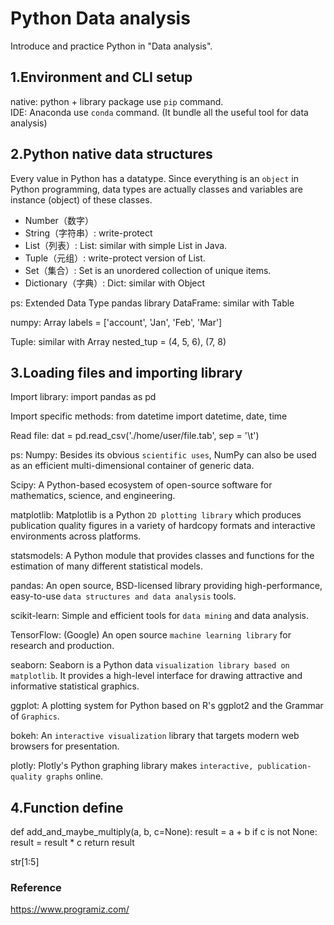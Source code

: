# Python Data analysis
Introduce and practice Python in "Data analysis".


## 1.Environment and CLI setup
native: python + library package use `pip` command.  
IDE: Anaconda use `conda` command. (It bundle all the useful tool for data analysis)


## 2.Python native data structures
Every value in Python has a datatype. Since everything is an `object` in Python programming, data types are actually classes and variables are instance (object) of these classes.

- Number（数字）
- String（字符串）: write-protect
- List（列表）: List: similar with simple List in Java.
- Tuple（元组）: write-protect version of List.
- Set（集合）: Set is an unordered collection of unique items. 
- Dictionary（字典）: Dict: similar with Object

ps: Extended Data Type
pandas library
DataFrame: similar with Table

numpy: Array
labels = ['account', 'Jan', 'Feb', 'Mar']

Tuple: similar with Array
nested_tup = (4, 5, 6), (7, 8)


## 3.Loading files and importing library
Import library:
import pandas as pd

Import specific methods:
from datetime import datetime, date, time

Read file:
dat = pd.read_csv('./home/user/file.tab', sep = '\t')


ps:
Numpy:
Besides its obvious `scientific uses`, NumPy can also be used as an efficient multi-dimensional container of generic data.

Scipy:
A Python-based ecosystem of open-source software for mathematics, science, and engineering.

matplotlib:
Matplotlib is a Python `2D plotting library` which produces publication quality figures in a variety of hardcopy formats and interactive environments across platforms.  

statsmodels:
A Python module that provides classes and functions for the estimation of many different statistical models.
  
pandas:
An open source, BSD-licensed library providing high-performance, easy-to-use `data structures and data analysis` tools.

scikit-learn:
Simple and efficient tools for `data mining` and data analysis.

TensorFlow: (Google)
An open source `machine learning library` for research and production.

seaborn:
Seaborn is a Python data `visualization library based on matplotlib`. It provides a high-level interface for drawing attractive and informative statistical graphics.

ggplot:
A plotting system for Python based on R's ggplot2 and the Grammar of `Graphics`.

bokeh:
An `interactive visualization` library that targets modern web browsers for presentation.

plotly:
Plotly's Python graphing library makes `interactive, publication-quality graphs` online.


## 4.Function define
def add_and_maybe_multiply(a, b, c=None):
    result = a + b
    if c is not None:
        result = result * c
    return result

str[1:5]



### Reference
https://www.programiz.com/
